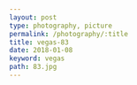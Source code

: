 ```yaml
---
layout: post
type: photography, picture
permalink: /photography/:title
title: vegas-83
date: 2018-01-08
keyword: vegas
path: 83.jpg
---
```



